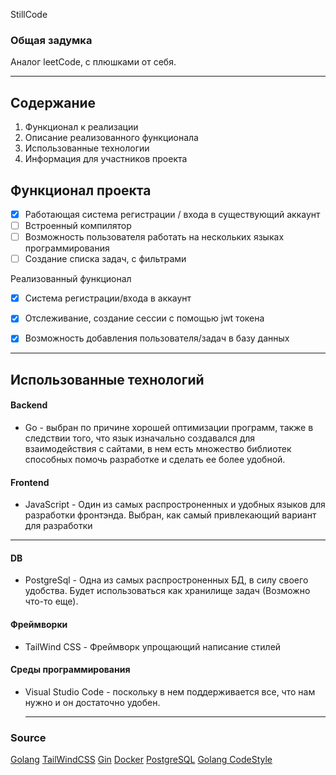 StillCode

### Общая задумка

Аналог leetCode, с плюшками от себя. 

---

## Содержание 

1. Функционал к реализации 
2. Описание реализованного функционала
3. Использованные технологии
4. Информация для участников проекта 

## Функционал проекта 
- [x] Работающая система регистрации / входа в существующий аккаунт
- [ ] Встроенный компилятор 
- [ ] Возможность пользователя работать на нескольких языках программирования
- [ ] Создание списка задач, с фильтрами

 Реализованный функционал 

- [x] Система регистрации/входа в аккаунт
- [x] Отслеживание, создание сессии с помощью jwt токена
- [x] Возможность добавления пользователя/задач в базу данных


---

## Использованные технологий

#### Backend
- Go  - выбран по причине хорошей оптимизации программ,
  также в следствии того, что язык изначально создавался для взаимодействия с сайтами, в нем есть множество библиотек способных помочь разработке и сделать ее более удобной.


#### Frontend  
- JavaScript - Один из самых распростроненных и удобных языков для разработки фронтэнда. Выбран, как самый привлекающий вариант для разработки

---
#### DB

- PostgreSql - Одна из самых распростроненных БД, в силу своего удобства. Будет использоваться как хранилище задач (Возможно что-то еще).


 #### Фреймворки

 - TailWind CSS - Фреймворк упрощающий написание стилей

 #### Среды программирования

 - Visual Studio Code - поскольку в нем поддерживается все, что нам нужно и он достаточно удобен.

   ---

### Source
[Golang](https://go.dev/doc/)
[TailWindCSS](https://tailwindcss.com/docs/installation/using-vite)
[Gin](https://github.com/gin-gonic/gin)
[Docker](https://docs.docker.com/)
[PostgreSQL](https://www.postgresql.org/docs/)
[Golang CodeStyle](https://google.github.io/styleguide/go/)

